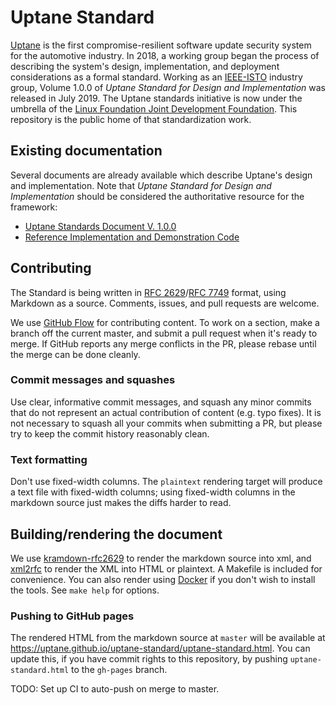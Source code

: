 # Uptane Standard

[Uptane](https://uptane.github.io) is the first compromise-resilient software update security system for the automotive industry. In 2018, a working group began the process of describing the system's design, implementation, and deployment considerations as a formal standard. Working as an [IEEE-ISTO](https://ieee-isto.org/) industry group, Volume 1.0.0 of *Uptane Standard for Design and Implementation* was released in July 2019. The Uptane standards initiative is now under the umbrella of the [Linux Foundation Joint Development Foundation](http://www.jointdevelopment.org/). This repository is the public home of that standardization work.

## Existing documentation

Several documents are already available which describe Uptane's design and implementation. Note that *Uptane Standard for Design and Implementation* should be considered the authoritative resource for the framework:

* [Uptane Standards Document V. 1.0.0](https://uptane.github.io/uptane-standard/uptane-standard.html)
* [Reference Implementation and Demonstration Code](https://github.com/uptane/uptane)

## Contributing

The Standard is being written in [RFC 2629](https://tools.ietf.org/html/rfc2629)/[RFC 7749](https://tools.ietf.org/html/rfc7749) format, using Markdown as a source. Comments, issues, and pull requests are welcome.

We use [GitHub Flow](https://guides.github.com/introduction/flow/) for contributing content. To work on a section, make a branch off the current master, and submit a pull request when it's ready to merge. If GitHub reports any merge conflicts in the PR, please rebase until the merge can be done cleanly.

### Commit messages and squashes

Use clear, informative commit messages, and squash any minor commits that do not represent an actual contribution of content (e.g. typo fixes). It is not necessary to squash all your commits when submitting a PR, but please try to keep the commit history reasonably clean.

### Text formatting

Don't use fixed-width columns. The `plaintext` rendering target will produce a text file with fixed-width columns; using fixed-width columns in the markdown source just makes the diffs harder to read.

## Building/rendering the document

We use [kramdown-rfc2629](https://github.com/cabo/kramdown-rfc2629) to render the markdown source into xml, and [xml2rfc](https://xml2rfc.tools.ietf.org/) to render the XML into HTML or plaintext. A Makefile is included for convenience. You can also render using [Docker](https://www.docker.com/) if you don't wish to install the tools. See `make help` for options.

### Pushing to GitHub pages

The rendered HTML from the markdown source at `master` will be available at https://uptane.github.io/uptane-standard/uptane-standard.html. You can update this, if you have commit rights to this repository, by pushing `uptane-standard.html` to the `gh-pages` branch.

TODO: Set up CI to auto-push on merge to master.
